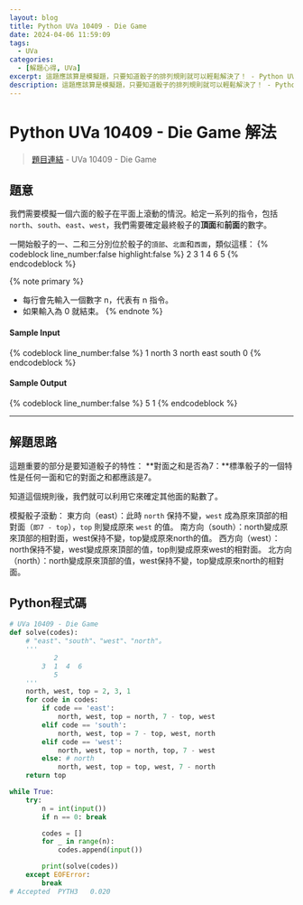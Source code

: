 ```yaml
---
layout: blog
title: Python UVa 10409 - Die Game
date: 2024-04-06 11:59:09
tags:
  - UVa
categories:
  - [解題心得, UVa]
excerpt: 這題應該算是模擬題，只要知道骰子的排列規則就可以輕鬆解決了！ - Python UVa 10409 - Die Game 解題心得
description: 這題應該算是模擬題，只要知道骰子的排列規則就可以輕鬆解決了！ - Python UVa 10409 - Die Game 解題心得
---
```

# Python UVa 10409 - Die Game 解法

>[題目連結](https://onlinejudge.org/index.php?option=com_onlinejudge&Itemid=8&category=24&page=show_problem&problem=1350) - UVa 10409 - Die Game


## 題意
我們需要模擬一個六面的骰子在平面上滾動的情況。給定一系列的指令，包括`north`、`south`、`east`、`west`，我們需要確定最終骰子的**頂面**和**前面**的數字。

一開始骰子的一、二和三分別位於骰子的`頂部`、`北面`和`西面`，類似這樣：
{% codeblock line_number:false highlight:false %}
       2
    3  1  4  6
       5
{% endcodeblock %}

{% note primary %}
 - 每行會先輸入一個數字 n，代表有 n 指令。
 - 如果輸入為 0 就結束。
{% endnote %}

#### Sample Input 
{% codeblock line_number:false %}
1
north
3
north
east
south
0
{% endcodeblock %}

#### Sample Output 
{% codeblock line_number:false %}
5
1
{% endcodeblock %}

---

## 解題思路
這題重要的部分是要知道骰子的特性：
**對面之和是否為7：**標準骰子的一個特性是任何一面和它的對面之和都應該是7。

知道這個規則後，我們就可以利用它來確定其他面的點數了。

模擬骰子滾動：
東方向（east）：此時 `north` 保持不變，`west` 成為原來頂部的相對面（`即7 - top`），`top` 則變成原來 `west` 的值。
南方向（south）：north變成原來頂部的相對面，west保持不變，top變成原來north的值。
西方向（west）：north保持不變，west變成原來頂部的值，top則變成原來west的相對面。
北方向（north）：north變成原來頂部的值，west保持不變，top變成原來north的相對面。


## Python程式碼
```python
# UVa 10409 - Die Game
def solve(codes):
    # "east"、"south"、"west"、"north"。
    '''
           2
        3  1  4  6
           5
    '''
    north, west, top = 2, 3, 1
    for code in codes:
        if code == 'east':
            north, west, top = north, 7 - top, west
        elif code == 'south':
            north, west, top = 7 - top, west, north
        elif code == 'west':
            north, west, top = north, top, 7 - west
        else: # north
            north, west, top = top, west, 7 - north
    return top

while True:
    try:
        n = int(input())
        if n == 0: break

        codes = []
        for _ in range(n):
            codes.append(input())

        print(solve(codes))
    except EOFError:
        break
# Accepted	PYTH3	0.020
```